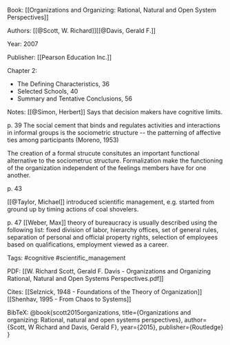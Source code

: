Book: [[Organizations and Organizing: Rational, Natural and Open System Perspectives]]

Authors: [[@Scott, W. Richard]][[@Davis, Gerald F.]]

Year: 2007

Publisher: [[Pearson Education Inc.]]

Chapter 2:
- The Defining Characteristics, 36
- Selected Schools, 40
- Summary and Tentative Conclusions, 56

Notes:
[[@Simon, Herbert]] Says that decision makers have cognitive limits. 

p. 39
The social cement that binds and regulates activities and interactions in informal groups is the sociometric structure -- the patterning of affective ties among participants (Moreno, 1953)

The creation of a formal strucute consitutes an important functional alternative to the sociometruc structure. Formalization make the functioning of the organization independent of the feelings members have for one another.

p. 43

[[@Taylor, Michael]] introduced scientific management, e.g. started from ground up by timing actions of coal shovelers.

p. 47 
[[Weber, Max]] theory of bureaucracy is usually described using the following list: fixed division of labor, hierarchy offices, set of general rules, separation of personal and official property rights, selection of employees based on qualifications, employment viewed as a career. 


Tags: #cognitive #scientific_management

PDF: [[W. Richard Scott, Gerald F. Davis - Organizations and Organizing Rational, Natural and Open Systems Perspectives.pdf]]

Cites: [[Selznick, 1948 - Foundations of the Theory of Organization]][[Shenhav, 1995 - From Chaos to Systems]]

BibTeX: @book{scott2015organizations,
  title={Organizations and organizing: Rational, natural and open systems perspectives},
  author={Scott, W Richard and Davis, Gerald F},
  year={2015},
  publisher={Routledge}
}